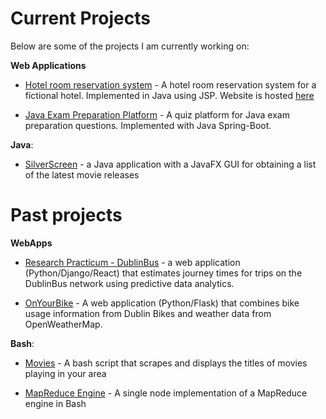 # Current Projects

Below are some of the projects I am currently working on:

<b>Web Applications</b>
- [Hotel room reservation system](https://thanders.github.io/HotelWebApplication/) - A hotel room reservation system for a fictional hotel. Implemented in Java using JSP. Website is hosted [here](https://134.209.169.146:8443/MariottWebAPP)

- [Java Exam Preparation Platform]() - A quiz platform for Java exam preparation questions. Implemented with Java Spring-Boot.

<b>Java</b>:
- [SilverScreen](https://thanders.github.io/silverScreen/) - a Java application with a JavaFX GUI for obtaining a list of the latest movie releases

# Past projects

<b>WebApps</b>
- [Research Practicum - DublinBus](https://github.com/Ematrix163/Dublin_Bus_Project) - a web application (Python/Django/React) that estimates journey times for trips on the DublinBus network using predictive data analytics.

- [OnYourBike](https://github.com/atreanor/OnYourBike) - A web application (Python/Flask) that combines bike usage information from Dublin Bikes and weather data from OpenWeatherMap.

<b>Bash</b>:
- [Movies](https://thanders.github.io/movies/) - A bash script that scrapes and displays the titles of movies playing in your area

- [MapReduce Engine](https://github.com/thanders/MapReduce) - A single node implementation of a MapReduce engine in Bash
